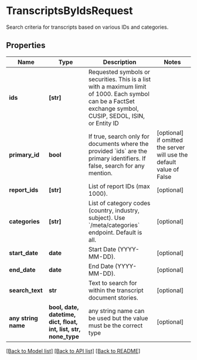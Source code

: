 # TranscriptsByIdsRequest

Search criteria for transcripts based on various IDs and categories.

## Properties
Name | Type | Description | Notes
------------ | ------------- | ------------- | -------------
**ids** | **[str]** | Requested symbols or securities. This is a list with a maximum limit of 1000. Each symbol can be a FactSet exchange symbol, CUSIP, SEDOL, ISIN, or Entity ID | 
**primary_id** | **bool** | If true, search only for documents where the provided &#x60;ids&#x60; are the primary identifiers. If false, search for any mention. | [optional]  if omitted the server will use the default value of False
**report_ids** | **[str]** | List of report IDs (max 1000). | [optional] 
**categories** | **[str]** | List of category codes (country, industry, subject). Use &#x60;/meta/categories&#x60; endpoint. Default is all. | [optional] 
**start_date** | **date** | Start Date (YYYY-MM-DD).  | [optional] 
**end_date** | **date** | End Date (YYYY-MM-DD).  | [optional] 
**search_text** | **str** | Text to search for within the transcript document stories. | [optional] 
**any string name** | **bool, date, datetime, dict, float, int, list, str, none_type** | any string name can be used but the value must be the correct type | [optional]

[[Back to Model list]](../README.md#documentation-for-models) [[Back to API list]](../README.md#documentation-for-api-endpoints) [[Back to README]](../README.md)


